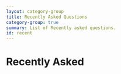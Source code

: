 ```yaml
---
layout: category-group
title: Recently Asked Questions
category-group: true
summary: List of Recently asked questions.
id: recent
---
```


# Recently Asked
